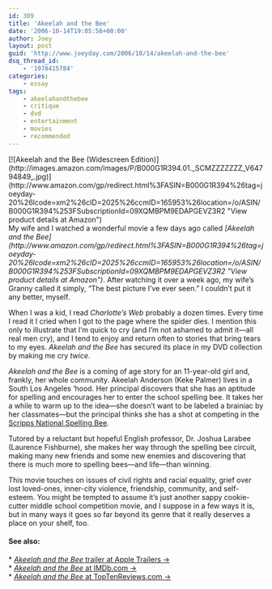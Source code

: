 ```yaml
---
id: 309
title: 'Akeelah and the Bee'
date: '2006-10-14T19:05:56+00:00'
author: Joey
layout: post
guid: 'http://www.joeyday.com/2006/10/14/akeelah-and-the-bee'
dsq_thread_id:
    - '1978415784'
categories:
    - essay
tags:
    - akeelahandthebee
    - critique
    - dvd
    - entertainment
    - movies
    - recommended
---
```


<div class="lpic">[![Akeelah and the Bee (Widescreen Edition)](http://images.amazon.com/images/P/B000G1R394.01._SCMZZZZZZZ_V64794849_.jpg)](http://www.amazon.com/gp/redirect.html%3FASIN=B000G1R394%26tag=joeyday-20%26lcode=xm2%26cID=2025%26ccmID=165953%26location=/o/ASIN/B000G1R394%253FSubscriptionId=09XQMBPM9EDAPGEVZ3R2 "View product details at Amazon")</div>My wife and I watched a wonderful movie a few days ago called <cite>[Akeelah and the Bee](http://www.amazon.com/gp/redirect.html%3FASIN=B000G1R394%26tag=joeyday-20%26lcode=xm2%26cID=2025%26ccmID=165953%26location=/o/ASIN/B000G1R394%253FSubscriptionId=09XQMBPM9EDAPGEVZ3R2 "View product details at Amazon")</cite>. After watching it over a week ago, my wife’s Granny called it simply, “The best picture I’ve ever seen.” I couldn’t put it any better, myself.

When I was a kid, I read <cite>Charlotte’s Web</cite> probably a dozen times. Every time I read it I cried when I got to the page where the spider dies. I mention this only to illustrate that I’m quick to cry (and I’m not ashamed to admit it—all real men cry), and I tend to enjoy and return often to stories that bring tears to my eyes. <cite>Akeelah and the Bee</cite> has secured its place in my DVD collection by making me cry *twice*.

<cite>Akeelah and the Bee</cite> is a coming of age story for an 11-year-old girl and, frankly, her whole community. Akeelah Anderson (Keke Palmer) lives in a South Los Angeles ‘hood. Her principal discovers that she has an aptitude for spelling and encourages her to enter the school spelling bee. It takes her a while to warm up to the idea—she doesn’t want to be labeled a brainiac by her classmates—but the principal thinks she has a shot at competing in the [Scripps National Spelling Bee](http://www.spellingbee.com).

Tutored by a reluctant but hopeful English professor, Dr. Joshua Larabee (Laurence Fishburne), she makes her way through the spelling bee circuit, making many new friends and some new enemies and discovering that there is much more to spelling bees—and life—than winning.

This movie touches on issues of civil rights and racial equality, grief over lost loved-ones, inner-city violence, friendship, community, and self-esteem. You might be tempted to assume it’s just another sappy cookie-cutter middle school competition movie, and I suppose in a few ways it is, but in many ways it goes so far beyond its genre that it really deserves a place on your shelf, too.

#### See also:

\* [<cite>Akeelah and the Bee</cite> trailer at Apple Trailers →](http://www.apple.com/trailers/lions_gate/akeelahandthebee/hd/)  
\* [<cite>Akeelah and the Bee</cite> at IMDb.com →](http://www.imdb.com/title/tt0437800/)  
\* [<cite>Akeelah and the Bee</cite> at TopTenReviews.com →](http://www.imdb.com/title/tt0437800/)